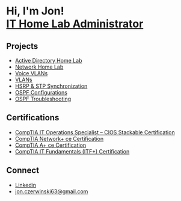 <h1>Hi, I'm Jon! <br/><a href="https://www.linkedin.com/in/jon-czerwinski/">IT Home Lab Administrator</a>

<h2>Projects</h2>

- [Active Directory Home Lab](https://github.com/jwczerwinski/Active-Directory-Home-Lab)
- [Network Home Lab](https://github.com/jwczerwinski/Network-Home-Lab)
- [Voice VLANs](https://github.com/jwczerwinski/Voice-VLANs)
- [VLANs](https://github.com/jwczerwinski/VLANs)
- [HSRP & STP Synchronization](https://github.com/jwczerwinski/HSRP-STP-Synchronization)
- [OSPF Configurations](https://github.com/jwczerwinski/OSPF)
- [OSPF Troubleshooting](https://github.com/jwczerwinski/OSPF-Troubleshooting)

<h2>Certifications</h2>

- [CompTIA IT Operations Specialist – CIOS Stackable Certification](https://www.credly.com/badges/e8e4cce0-e2eb-4b02-97e3-97139e00ea7e/linked_in_profile)
- [CompTIA Network+ ce Certification](https://www.credly.com/badges/f8e57115-9f22-41eb-9346-71ca009bd2ca/linked_in_profile)
- [CompTIA A+ ce Certification](https://www.credly.com/badges/00a0fbd6-19e8-47db-8185-8c6af4d7881e/linked_in_profile)
- [CompTIA IT Fundamentals (ITF+) Certification](https://www.credly.com/badges/e5db48d5-d6e7-4ff9-81d2-0e5217b83449/linked_in_profile)

<h2>Connect</h2>

- [Linkedin](https://www.linkedin.com/in/jon-czerwinski/) <br>
- jon.czerwinski63@gmail.com

<!--
**jwczerwinski** is a ✨ _special_ ✨ repository because its `README.md` (this file) appears on your GitHub profile.

Here are some ideas to get you started:

- 🔭 I’m currently working on ...
- 🌱 I’m currently learning ...
- 👯 I’m looking to collaborate on ...
- 🤔 I’m looking for help with ...
- 💬 Ask me about ...
- 📫 How to reach me: ...
- ⚡ Fun fact: ...
-->
